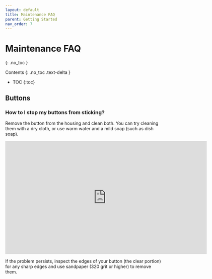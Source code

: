 ```yaml
---
layout: default
title: Maintenance FAQ
parent: Getting Started
nav_order: 7
---
```


# Maintenance FAQ
{: .no_toc }

Contents
{: .no_toc .text-delta }

- TOC
{:toc}

## Buttons

### How to I stop my buttons from sticking?

Remove the button from the housing and clean both. You can try cleaning them with a dry cloth, or use warm water and a mild soap (such as dish soap). 

<iframe width="640" height="360" src="https://www.youtube.com/watch?v=eIRsEVPeJUo" frameborder="0" allowfullscreen="1"></iframe>

If the problem persists, inspect the edges of your button (the clear portion) for any sharp edges and use sandpaper (320 grit or higher) to remove them. 